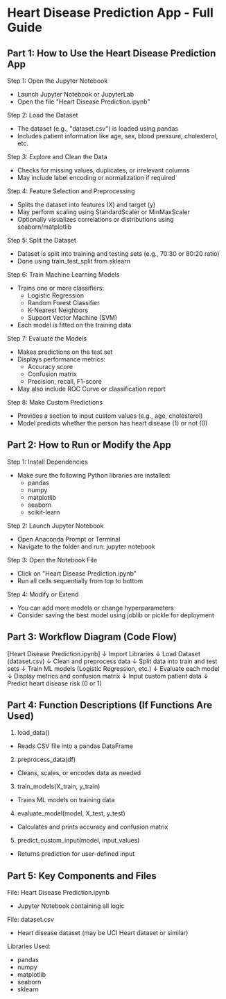 # Heart Disease Prediction App - Full Guide


Part 1: How to Use the Heart Disease Prediction App
---------------------------------------------------

Step 1: Open the Jupyter Notebook
- Launch Jupyter Notebook or JupyterLab
- Open the file "Heart Disease Prediction.ipynb"

Step 2: Load the Dataset
- The dataset (e.g., "dataset.csv") is loaded using pandas
- Includes patient information like age, sex, blood pressure, cholesterol, etc.

Step 3: Explore and Clean the Data
- Checks for missing values, duplicates, or irrelevant columns
- May include label encoding or normalization if required

Step 4: Feature Selection and Preprocessing
- Splits the dataset into features (X) and target (y)
- May perform scaling using StandardScaler or MinMaxScaler
- Optionally visualizes correlations or distributions using seaborn/matplotlib

Step 5: Split the Dataset
- Dataset is split into training and testing sets (e.g., 70:30 or 80:20 ratio)
- Done using train_test_split from sklearn

Step 6: Train Machine Learning Models
- Trains one or more classifiers:
  - Logistic Regression
  - Random Forest Classifier
  - K-Nearest Neighbors
  - Support Vector Machine (SVM)
- Each model is fitted on the training data

Step 7: Evaluate the Models
- Makes predictions on the test set
- Displays performance metrics:
  - Accuracy score
  - Confusion matrix
  - Precision, recall, F1-score
- May also include ROC Curve or classification report

Step 8: Make Custom Predictions
- Provides a section to input custom values (e.g., age, cholesterol)
- Model predicts whether the person has heart disease (1) or not (0)

Part 2: How to Run or Modify the App
------------------------------------

Step 1: Install Dependencies
- Make sure the following Python libraries are installed:
  - pandas
  - numpy
  - matplotlib
  - seaborn
  - scikit-learn

Step 2: Launch Jupyter Notebook
- Open Anaconda Prompt or Terminal
- Navigate to the folder and run:
  jupyter notebook

Step 3: Open the Notebook File
- Click on "Heart Disease Prediction.ipynb"
- Run all cells sequentially from top to bottom

Step 4: Modify or Extend
- You can add more models or change hyperparameters
- Consider saving the best model using joblib or pickle for deployment

Part 3: Workflow Diagram (Code Flow)
------------------------------------

[Heart Disease Prediction.ipynb]
↓
Import Libraries
↓
Load Dataset (dataset.csv)
↓
Clean and preprocess data
↓
Split data into train and test sets
↓
Train ML models (Logistic Regression, etc.)
↓
Evaluate each model
↓
Display metrics and confusion matrix
↓
Input custom patient data
↓
Predict heart disease risk (0 or 1)

Part 4: Function Descriptions (If Functions Are Used)
-----------------------------------------------------

1. load_data()
- Reads CSV file into a pandas DataFrame

2. preprocess_data(df)
- Cleans, scales, or encodes data as needed

3. train_models(X_train, y_train)
- Trains ML models on training data

4. evaluate_model(model, X_test, y_test)
- Calculates and prints accuracy and confusion matrix

5. predict_custom_input(model, input_values)
- Returns prediction for user-defined input

Part 5: Key Components and Files
--------------------------------

File: Heart Disease Prediction.ipynb
- Jupyter Notebook containing all logic

File: dataset.csv
- Heart disease dataset (may be UCI Heart dataset or similar)

Libraries Used:
- pandas
- numpy
- matplotlib
- seaborn
- sklearn


